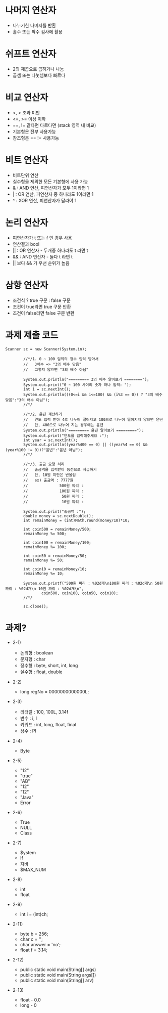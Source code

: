 
# 나머지 연산자
- 나누기한 나머지를 반환
- 홀수 또는 짝수 검사에 활용

# 쉬프트 연산자
- 2의 제곱으로 곱하거나 나눔
- 곱셈 또는 나눗셈보다 빠르다

# 비교 연산자
- <, > 초과 미만
- <=, >= 이상 이하
- ==, != 같다면 다르다면 (stack 영역 내 비교)
- 기본형은 전부 사용가능
- 참조형은 == != 사용가능

# 비트 연산자
- 비트단위 연산
- 실수형을 제외한 모든 기본형에 사용 가능
- & : AND 연산, 피연산자가 모두 1이라면 1
- | :  OR 연산, 피연산자 중 하나라도 1이라면 1
- ^ : XOR 연산, 피연산자가 달라야 1

# 논리 연산자
- 피연산자가 t 또는 f 인 경우 사용
- 연산결과 bool
- || :  OR 연산자 - 두개중 하나라도 t 라면 t
- && : AND 연산자 - 둘다 t 라면 t
- || 보다 && 가 우선 순위가 높음

# 삼항 연산자
- 조건식 ? true 구문 : false 구문
- 조건이 true라면 true 구문 반환
- 조건이 false라면 false 구문 반환

# 과제 제출 코드

```
Scanner sc = new Scanner(System.in);
		
		//*/1. 0 ~ 100 임의의 정수 입력 받아서
		//   3배수 => "3의 배수 맞음"
		//   그렇지 않으면 "3의 배수 아님"
		
		System.out.println("========= 3의 배수 알아보기 ========");
		System.out.print("0 ~ 100 사이의 숫자 하나 입력: ");
		int i = sc.nextInt();
		System.out.println(((0<=i && i<=100) && (i%3 == 0)) ? "3의 배수 맞음":"3의 배수 아님");
		//*/
		
		//*/2. 윤년 계산하기
		//   연도 입력 받아 4로 나누어 떨어지고 100으로 나누어 떨어지지 않으면 윤년
		//   단, 400으로 나누어 지는 경우에는 윤년
		System.out.println("========= 윤년 알아보기 =========");
		System.out.print("연도를 입력해주세요 :");
		int year = sc.nextInt();
		System.out.println((year%400 == 0) || ((year%4 == 0) && (year%100 != 0))?"윤년":"윤년 아님");
		//*/
		
		//*/3. 출금 요청 처리
		//   출금액을 입력받아 동전으로 지급하기
		//   단, 10원 미만은 반올림
		//   ex) 출금액 : 7777원
		//              500원 짜리 :
		//              100원 짜리 :
		//               50원 짜리 :
		//               10원 짜리 :
		
		System.out.print("출금액 :");
		double money = sc.nextDouble();
		int remainMoney = (int)Math.round(money/10)*10;
		
		int coin500 = remainMoney/500;
		remainMoney %= 500;
		
		int coin100 = remainMoney/100;
		remainMoney %= 100;
		
		int coin50 = remainMoney/50;
		remainMoney %= 50;
		
		int coin10 = remainMoney/10;
		remainMoney %= 10;
		
		System.out.printf("500원 짜리 : %02d개\n100원 짜리 : %02d개\n 50원 짜리 : %02d개\n 10원 짜리 : %02d개\n",
				coin500, coin100, coin50, coin10); 
		//*/
		
		sc.close();
```
# 과제?

- 2-1)
    - 논리형 : boolean
    - 문자형 : char
    - 정수형 : byte, short, int, long
    - 실수형 : float, double

- 2-2)
    - long regNo = 0000000000000L;

- 2-3)
    - 리터럴 : 100, 100L, 3.14f
    - 변수 : i, l
    - 키워드 : int, long, float, final
    - 상수 : PI

- 2-4)
    - Byte

- 2-5)
    - "12"
    - "true"
    - "AB"
    - "12"
    - "12"
    - "Java"
    - Error

- 2-6)
    - True
    - NULL
    - Class

- 2-7)
    - $ystem
    - If
    - 자바
    - $MAX_NUM

- 2-8)
    - int
    - float

- 2-9)
    - int i = (int)ch;

- 2-11)
    - byte b = 256;
    - char c = '';
    - char answer = 'no';
    - float f = 3.14;

- 2-12)
    - public static void main(String[] args)
    - public static void main(String args[])
    - public static void main(String[] arv)

- 2-13)
    - float - 0.0
    - long - 0